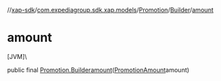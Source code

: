 //[xap-sdk](../../../../index.md)/[com.expediagroup.sdk.xap.models](../../index.md)/[Promotion](../index.md)/[Builder](index.md)/[amount](amount.md)

# amount

[JVM]\

public final [Promotion.Builder](index.md)[amount](amount.md)([PromotionAmount](../../-promotion-amount/index.md)amount)
